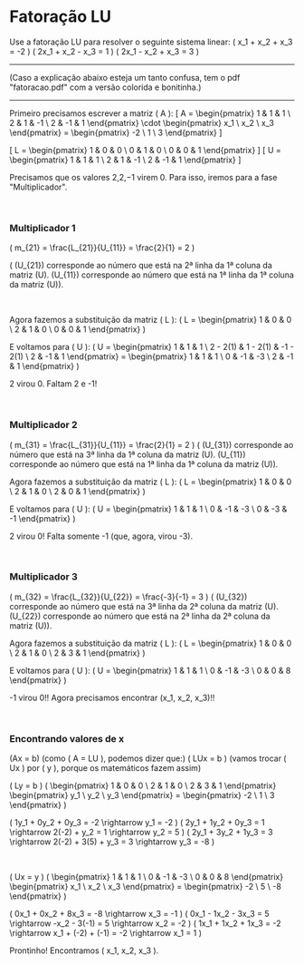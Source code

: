 # Fatoração LU

Use a fatoração LU para resolver o seguinte sistema linear:
\( x_1 + x_2 + x_3 = -2 \)
\( 2x_1 + x_2 - x_3 = 1 \)
\( 2x_1 - x_2 + x_3 = 3 \)

---

(Caso a explicação abaixo esteja um tanto confusa, tem o pdf "fatoracao.pdf" com a versão colorida e bonitinha.)

---

Primeiro precisamos escrever a matriz \( A \):
\[ A = \begin{pmatrix} 1 & 1 & 1 \\ 2 & 1 & -1 \\ 2 & -1 & 1 \end{pmatrix} \cdot \begin{pmatrix} x_1 \\ x_2 \\ x_3 \end{pmatrix} = \begin{pmatrix} -2 \\ 1 \\ 3 \end{pmatrix} \]

\[ L = \begin{pmatrix} 1 & 0 & 0 \\ 0 & 1 & 0 \\ 0 & 0 & 1 \end{pmatrix} \]
\[ U = \begin{pmatrix} 1 & 1 & 1 \\ 2 & 1 & -1 \\ 2 & -1 & 1 \end{pmatrix} \]

Precisamos que os valores 2,2,−1 virem 0. Para isso, iremos para a fase "Multiplicador".

<br>

### Multiplicador 1
\( m_{21} = \frac{L_{21}}{U_{11}} = \frac{2}{1} = 2 \)

( \(U_{21}\)  corresponde ao número que está na 2ª linha da 1ª coluna da matriz \(U\). \(U_{11}\) corresponde ao número que está na 1ª linha da 1ª coluna da matriz \(U\)).

<br>

Agora fazemos a substituição da matriz \( L \):
\( L = \begin{pmatrix} 1 & 0 & 0 \\ 2 & 1 & 0 \\ 0 & 0 & 1 \end{pmatrix} \)

E voltamos para \( U \):
\( U = \begin{pmatrix} 1 & 1 & 1 \\ 2 - 2(1) & 1 - 2(1) & -1 - 2(1) \\ 2 & -1 & 1 \end{pmatrix} = \begin{pmatrix} 1 & 1 & 1 \\ 0 & -1 & -3 \\ 2 & -1 & 1 \end{pmatrix} \)

2 virou 0. Faltam 2 e -1!

<br>

### Multiplicador 2
\( m_{31} = \frac{L_{31}}{U_{11}} = \frac{2}{1} = 2 \)
( \(U_{31}\)  corresponde ao número que está na 3ª linha da 1ª coluna da matriz \(U\). \(U_{11}\) corresponde ao número que está na 1ª linha da 1ª coluna da matriz \(U\)).

Agora fazemos a substituição da matriz \( L \):
\( L = \begin{pmatrix} 1 & 0 & 0 \\ 2 & 1 & 0 \\ 2 & 0 & 1 \end{pmatrix} \)


E voltamos para \( U \):
\( U = \begin{pmatrix} 1 & 1 & 1 \\ 0 & -1 & -3 \\ 0 & -3 & -1 \end{pmatrix} \)

2 virou 0! Falta somente -1 (que, agora, virou -3).

<br>

### Multiplicador 3
\( m_{32} = \frac{L_{32}}{U_{22}} = \frac{-3}{-1} = 3 \)
( \(U_{32}\)  corresponde ao número que está na 3ª linha da 2ª coluna da matriz \(U\). \(U_{22}\) corresponde ao número que está na 2ª linha da 2ª coluna da matriz \(U\)).


Agora fazemos a substituição da matriz \( L \):
\( L = \begin{pmatrix} 1 & 0 & 0 \\ 2 & 1 & 0 \\ 2 & 3 & 1 \end{pmatrix} \)

E voltamos para \( U \):
\( U = \begin{pmatrix} 1 & 1 & 1 \\ 0 & -1 & -3 \\ 0 & 0 & 8 \end{pmatrix} \)

-1 virou 0!! Agora precisamos encontrar \(x_1, x_2, x_3\)!!

<br>

### Encontrando valores de x

\(Ax = b\) (como \( A = LU \), podemos dizer que:)
\( LUx = b \) (vamos trocar \( Ux \) por \( y \), porque os matemáticos fazem assim)

\( Ly = b \)
\( \begin{pmatrix} 1 & 0 & 0 \\ 2 & 1 & 0 \\ 2 & 3 & 1 \end{pmatrix} \begin{pmatrix} y_1 \\ y_2 \\ y_3 \end{pmatrix} = \begin{pmatrix} -2 \\ 1 \\ 3 \end{pmatrix} \)

\( 1y_1 + 0y_2 + 0y_3 = -2 \rightarrow y_1 = -2 \)
\( 2y_1 + 1y_2 + 0y_3 = 1 \rightarrow 2(-2) + y_2 = 1 \rightarrow y_2 = 5 \)
\( 2y_1 + 3y_2 + 1y_3 = 3 \rightarrow 2(-2) + 3(5) + y_3 = 3 \rightarrow y_3 = -8 \)

<br>

\( Ux = y \)
\( \begin{pmatrix} 1 & 1 & 1 \\ 0 & -1 & -3 \\ 0 & 0 & 8 \end{pmatrix} \begin{pmatrix} x_1 \\ x_2 \\ x_3 \end{pmatrix} = \begin{pmatrix} -2 \\ 5 \\ -8 \end{pmatrix} \)

\( 0x_1 + 0x_2 + 8x_3 = -8 \rightarrow x_3 = -1 \)
\( 0x_1 - 1x_2 - 3x_3 = 5 \rightarrow -x_2 - 3(-1) = 5 \rightarrow x_2 = -2 \)
\( 1x_1 + 1x_2 + 1x_3 = -2 \rightarrow x_1 + (-2) + (-1) = -2 \rightarrow x_1 = 1 \)

Prontinho! Encontramos \( x_1, x_2, x_3 \).


<br>